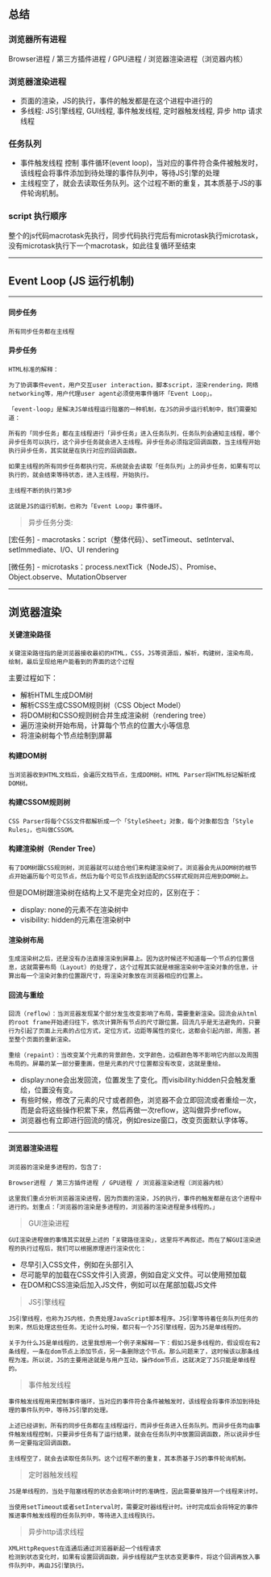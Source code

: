 ## 总结

### 浏览器所有进程

Browser进程 / 第三方插件进程 / GPU进程 / 浏览器渲染进程（浏览器内核）

### 浏览器渲染进程

- 页面的渲染，JS的执行，事件的触发都是在这个进程中进行的
- 多线程: JS引擎线程, GUI线程, 事件触发线程, 定时器触发线程, 异步 http 请求线程

### 任务队列

- 事件触发线程 控制 事件循环(event loop)，当对应的事件符合条件被触发时，该线程会将事件添加到待处理的事件队列中，等待JS引擎的处理
- 主线程空了，就会去读取任务队列。这个过程不断的重复，其本质基于JS的事件轮询机制。

### script 执行顺序

整个的js代码macrotask先执行，同步代码执行完后有microtask执行microtask，没有microtask执行下一个macrotask，如此往复循环至结束

---

## Event Loop (JS 运行机制)

---

#### 同步任务
```
所有同步任务都在主线程
```

#### 异步任务
```
HTML标准的解释：

为了协调事件event，用户交互user interaction，脚本script，渲染rendering，网络networking等，用户代理user agent必须使用事件循环「Event Loop」。

「event-loop」是解决JS单线程运行阻塞的一种机制，在JS的异步运行机制中，我们需要知道：

所有的「同步任务」都在主线程进行「异步任务」进入任务队列，任务队列会通知主线程，哪个异步任务可以执行，这个异步任务就会进入主线程。异步任务必须指定回调函数，当主线程开始执行异步任务，其实就是在执行对应的回调函数。

如果主线程的所有同步任务都执行完，系统就会去读取「任务队列」上的异步任务，如果有可以执行的，就会结束等待状态，进入主线程，开始执行。

主线程不断的执行第3步

这就是JS的运行机制，也称为「Event Loop」事件循环。
```

> 异步任务分类:

[宏任务] - macrotasks：script（整体代码）、setTimeout、setInterval、setImmediate、I/O、UI rendering

[微任务] - microtasks：process.nextTick（NodeJS）、Promise、Object.observe、MutationObserver


---

## 浏览器渲染

#### 关键渲染路径
```
关键渲染路径指的是浏览器接收最初的HTML，CSS，JS等资源后，解析，构建树，渲染布局，绘制，最后呈现给用户能看到的界面的这个过程
```
主要过程如下：

- 解析HTML生成DOM树
- 解析CSS生成CSSOM规则树（CSS Object Model）
- 将DOM树和CSSO规则树合并生成渲染树（rendering tree）
- 遍历渲染树开始布局，计算每个节点的位置大小等信息
- 将渲染树每个节点绘制到屏幕

#### 构建DOM树

```
当浏览器收到HTML文档后，会遍历文档节点，生成DOM树。HTML Parser将HTML标记解析成DOM树。
```

#### 构建CSSOM规则树

```
CSS Parser将每个CSS文件都解析成一个「StyleSheet」对象，每个对象都包含「Style Rules」，也叫做CSSOM。
```

#### 构建渲染树（Render Tree）

```
有了DOM树跟CSS规则树，浏览器就可以结合他们来构建渲染树了。浏览器会先从DOM树的根节点开始遍历每个可见节点，然后为每个可见节点找到适配的CSS样式规则并应用到DOM树上。
```

但是DOM树跟渲染树在结构上又不是完全对应的，区别在于：

- display: none的元素不在渲染树中
- visibility: hidden的元素在渲染树中

#### 渲染树布局

```
生成渲染树之后，还是没有办法直接渲染到屏幕上。因为这时候还不知道每一个节点的位置信息，这就需要布局（Layout）的处理了，这个过程其实就是根据渲染树中渲染对象的信息，计算出每一个渲染对象的位置跟尺寸，将渲染对象放在浏览器相应的位置上。
```

#### 回流与重绘

```
回流（reflow）：当浏览器发现某个部分发生改变影响了布局，需要重新渲染。回流会从html的root frame开始递归往下，依次计算所有节点的尺寸跟位置。回流几乎是无法避免的，只要行为引起了页面上元素的占位方式，定位方式，边距等属性的变化，这都会引起内部，周围，甚至整个页面的重新渲染。
```
```
重绘（repaint）：当改变某个元素的背景颜色，文字颜色，边框颜色等不影响它内部以及周围布局的。屏幕的某一部分要重画，但是元素的尺寸位置都没有改变，这就是重绘。
```

- display:none会出发回流，位置发生了变化。而visibility:hidden只会触发重绘，位置没有变。
- 有些时候，修改了元素的尺寸或者颜色，浏览器不会立即回流或者重绘一次，而是会将这些操作积累下来，然后再做一次reflow，这叫做异步reflow。
- 浏览器也有立即进行回流的情况，例如resize窗口，改变页面默认字体等。

---

#### 浏览器渲染进程

```
浏览器的渲染是多进程的，包含了:

Browser进程 / 第三方插件进程 / GPU进程 / 浏览器渲染进程（浏览器内核）

这里我们重点分析浏览器渲染进程，因为页面的渲染，JS的执行，事件的触发都是在这个进程中进行的。划重点：「浏览器的渲染是多进程的，浏览器的渲染进程是多线程的。」
```

> GUI渲染进程

```
GUI渲染进程做的事情其实就是上述的「关键路径渲染」，这里将不再叙述。而在了解GUI渲染进程的执行过程后，我们可以根据原理进行渲染优化：
```

- 尽早引入CSS文件，例如在头部引入
- 尽可能早的加载在CSS文件引入资源，例如自定义文件。可以使用预加载
- 在DOM和CSS渲染后加入JS文件，例如可以在尾部加载JS文件

> JS引擎线程
```
JS引擎线程，也称为JS内核，负责处理JavaScript脚本程序。JS引擎等待着任务队列任务的到来，然后处理这些任务。无论什么时候，都只有一个JS引擎线程，因为JS是单线程的。

关于为什么JS是单线程的，这里我想用一个例子来解释一下：假如JS是多线程的，假设现在有2条线程，一条在dom节点上添加节点，另一条删除这个节点。那么问题来了，这时候该以那条线程为准。所以说，JS的主要用途就是与用户互动，操作dom节点，这就决定了JS只能是单线程的。
```


> 事件触发线程

```
事件触发线程用来控制事件循环，当对应的事件符合条件被触发时，该线程会将事件添加到待处理的事件队列中，等待JS引擎的处理。

上述已经讲到，所有的同步任务都在主线程运行，而异步任务进入任务队列。而异步任务均由事件触发线程控制，只要异步任务有了运行结果，就会在任务队列中放置回调函数，所以说异步任务一定要指定回调函数。

主线程空了，就会去读取任务队列。这个过程不断的重复，其本质基于JS的事件轮询机制。
```

> 定时器触发线程

```
JS是单线程的，当处于阻塞线程的状态会影响计时的准确性，因此需要单独开一个线程来计时。

当使用setTimeout或者setInterval时，需要定时器线程计时。计时完成后会将特定的事件推进事件触发线程的任务队列中，等待进入主线程执行。
```

> 异步http请求线程

```
XMLHttpRequest在连通后通过浏览器新起一个线程请求
检测到状态变化时，如果有设置回调函数，异步线程就产生状态变更事件，将这个回调再放入事件队列中，再由JS引擎执行。
```
